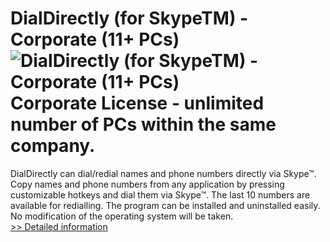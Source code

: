 # DialDirectly (for SkypeTM) - Corporate (11+ PCs)<br />![DialDirectly (for SkypeTM) - Corporate (11+ PCs)](https://mycommerce.akamaized.net/api/pimages/P300506212/BIG/300506212.JPG)<br />Corporate License - unlimited number of PCs within the same company.

DialDirectly can dial/redial names and phone numbers directly via Skype™. Copy names and phone numbers from any application by pressing customizable hotkeys and dial them via Skype™. The last 10 numbers are available for redialling. The program can be installed and uninstalled easily. No modification of the operating system will be taken.<br />[>> Detailed information](https://secure.shareit.com/shareit/product.html?productid=300506212&affiliateid=200057808)
